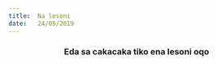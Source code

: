 ```yaml
---
title:  Na lesoni
date:   24/05/2019
---
```


### <center>Eda sa cakacaka tiko ena lesoni oqo</center>